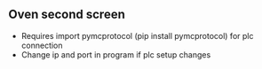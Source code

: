 ## Oven second screen
* Requires import pymcprotocol (pip install pymcprotocol) for plc connection
* Change ip and port in program if plc setup changes

